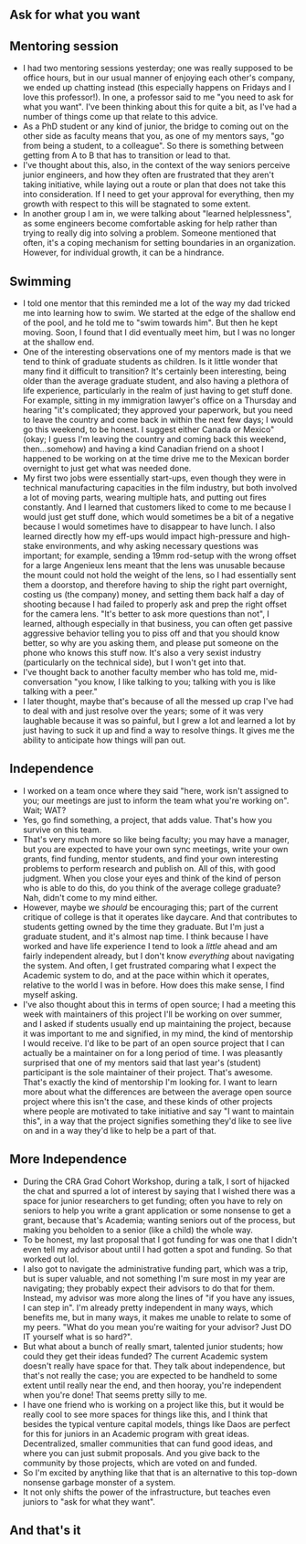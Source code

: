## Ask for what you want

## Mentoring session
- I had two mentoring sessions yesterday; one was really supposed to be office hours, but in our usual manner of enjoying each other's company,
we ended up chatting instead (this especially happens on Fridays and I love this professor!). In one, a professor said to me "you need to ask for what you want". 
I've been thinking about this for quite a bit, as I've had a number of things come up that relate to this advice. 
- As a PhD student or any kind of junior, the bridge to coming out on the other side as faculty means that you, as one of my mentors says,
"go from being a student, to a colleague". So there is something between getting from A to B that has to transition or lead to that. 
- I've thought about this, also, in the context of the way seniors perceive junior engineers, and how they often are frustrated that they aren't
taking initiative, while laying out a route or plan that does not take this into consideration. If I need to get your approval for everything,
then my growth with respect to this will be stagnated to some extent.
- In another group I am in, we were talking about "learned helplessness", as some engineers become comfortable asking for help rather than trying to really
dig into solving a problem. Someone mentioned that often, it's a coping mechanism for setting boundaries in an organization. However, for individual growth,
it can be a hindrance. 

## Swimming
- I told one mentor that this reminded me a lot of the way my dad tricked me into learning how to swim. We started at the edge of the shallow end
of the pool, and he told me to "swim towards him". But then he kept moving. Soon, I found that I did eventually meet him, but I was no longer at the
shallow end. 
- One of the interesting observations one of my mentors made is that we tend to think of graduate students as children. Is it little wonder that many
find it difficult to transition? It's certainly been interesting, being older than the average graduate student, and also having a plethora of life 
experience, particularly in the realm of just having to get stuff done. For example, sitting in my immigration lawyer's office on a Thursday and hearing "it's complicated;
they approved your paperwork, but you need to leave the country and come back in within the next few days; I would go this weekend, to be honest. 
I suggest either Canada or Mexico" (okay; I guess I'm leaving the country and coming back this weekend, then...somehow) and having a kind 
Canadian friend on a shoot I happened to be working on at the time drive me to the Mexican border overnight to just get what was needed done. 
- My first two jobs were essentially start-ups, even though they were in technical manufacturing capacities in the film industry, but both involved a lot of 
moving parts, wearing multiple hats, and putting out fires constantly. And I learned that customers liked to come to me because I would just get stuff done, 
which would sometimes be a bit of a negative because I would sometimes have to disappear to have lunch. I also learned directly how my eff-ups would impact
high-pressure and high-stake environments, and why asking necessary questions was important; for example, sending a 19mm rod-setup with the wrong offset for a
large Angenieux lens meant that the lens was unusable because the mount could not hold the weight of the lens, so I had essentially sent them a doorstop, and 
therefore having to ship the right part overnight, costing us (the company) money, and setting them back half a day of shooting because I had failed to properly
ask and prep the right offset for the camera lens. "It's better to ask more questions than not", I learned, although especially in that business, you can often
get passive aggressive behavior telling you to piss off and that you should know better, so why are you asking them, and please put someone on the phone who
knows this stuff now. It's also a very sexist industry (particularly on the technical side), but I won't get into that.
- I've thought back to another faculty member who has told me, mid-conversation "you know, I like talking to you; talking with you is like talking with a peer."
- I later thought, maybe that's because of all the messed up crap I've had to deal with and just resolve over the years; some of it was very laughable because
it was so painful, but I grew a lot and learned a lot by just having to suck it up and find a way to resolve things. It gives me the ability to anticipate how
things will pan out.

## Independence
- I worked on a team once where they said "here, work isn't assigned to you; our meetings are just to inform the team what you're working on". Wait; WAT?
- Yes, go find something, a project, that adds value. That's how you survive on this team.
- That's very much more so like being faculty; you may have a manager, but you are expected to have your own sync meetings, write your own grants, 
find funding, mentor students, and find your own interesting problems to perform research and publish on. All of this, with good judgment. When you 
close your eyes and think of the kind of person who is able to do this, do you think of the average college graduate? Nah, didn't come to my mind either.
- However, maybe we *should* be encouraging this; part of the current critique of college is that it operates like daycare. And that contributes to students
getting owned by the time they graduate. But I'm just a graduate student, and it's almost nap time. I think because I have worked and have life experience I tend to look a *little* 
ahead and am fairly independent already, but I don't know *everything* about navigating the system. And often, I get frustrated comparing what I expect 
the Academic system to do, and at the pace within which it operates, relative to the world I was in before. How does this make sense, I find myself asking.
- I've also thought about this in terms of open source; I had a meeting this week with maintainers of this project I'll be working on over summer, and I asked
if students usually end up maintaining the project, because it was important to me and signified, in my mind, the kind of mentorship I would receive. I'd like to be part of an open source project that I can actually be a 
maintainer on for a long period of time. I was pleasantly surprised that one of my mentors said that last year's (student) participant is the sole maintainer
of their project. That's awesome. That's exactly the kind of mentorship I'm looking for. I want to learn more about what the differences are between the average
open source project where this isn't the case, and these kinds of other projects where people are motivated to take initiative and say "I want to maintain this",
in a way that the project signifies something they'd like to see live on and in a way they'd like to help be a part of that.

## More Independence
- During the CRA Grad Cohort Workshop, during a talk, I sort of hijacked the chat and spurred a lot of interest by saying that I wished there was a space for
junior researchers to get funding; often you have to rely on seniors to help you write a grant application or some nonsense to get a grant, because that's Academia;
wanting seniors out of the process, but making you beholden to a senior (like a child) the whole way.
- To be honest, my last proposal that I got funding for was one that I didn't even tell my advisor about until I had gotten a spot and funding. So that worked out lol.
- I also got to navigate the administrative funding part, which was a trip, but is super valuable, and not something I'm sure most in my year are navigating; 
they probably expect their advisors to do that for them. Instead, my advisor was more along the lines of "if you have any issues, I can step in". I'm already 
pretty independent in many ways, which benefits me, but in many ways, it makes me unable to relate to some of my peers. "What do you mean you're waiting for your
advisor? Just DO IT yourself what is so hard?".
- But what about a bunch of really smart, talented junior students; how could they get their ideas funded? The current Academic system doesn't really have space
for that. They talk about independence, but that's not really the case; you are expected to be handheld to some extent until really near the end, and then 
hooray, you're independent when you're done! That seems pretty silly to me.
- I have one friend who is working on a project like this, but it would be really cool to see more spaces for things like this, and I think that besides the 
typical venture capital models, things like Daos are perfect for this for juniors in an Academic program with great ideas. Decentralized, smaller communities
that can fund good ideas, and where you can just submit proposals. And you give back to the community by those projects, which are voted on and funded.
- So I'm excited by anything like that that is an alternative to this top-down nonsense garbage monster of a system. 
- It not only shifts the power of the infrastructure, but teaches even juniors to "ask for what they want". 

## And that's it


